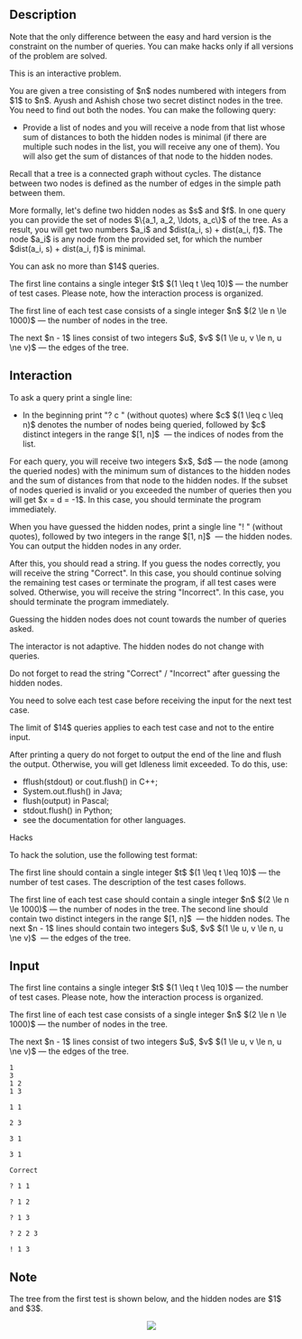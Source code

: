 ## Description

<div><p><span class="tex-font-style-bf">Note that the only difference between the easy and hard version is the constraint on the number of queries. You can make hacks only if all versions of the problem are solved.</span></p><p><span class="tex-font-style-bf">This is an interactive problem.</span></p><p>You are given a tree consisting of $n$ nodes numbered with integers from $1$ to $n$. Ayush and Ashish chose two secret distinct nodes in the tree. You need to find out both the nodes. You can make the following query: </p><ul> <li> Provide a list of nodes and you will receive a node from that list whose sum of distances to both the hidden nodes is minimal (if there are multiple such nodes in the list, you will receive any one of them). You will also get the sum of distances of that node to the hidden nodes. </li></ul><p>Recall that a tree is a connected graph without cycles. The distance between two nodes is defined as the number of edges in the simple path between them.</p><p>More formally, let's define two hidden nodes as $s$ and $f$. In one query you can provide the set of nodes $\{a_1, a_2, \ldots, a_c\}$ of the tree. As a result, you will get two numbers $a_i$ and $dist(a_i, s) + dist(a_i, f)$. The node $a_i$ is any node from the provided set, for which the number $dist(a_i, s) + dist(a_i, f)$ is minimal.</p><p><span class="tex-font-style-bf">You can ask no more than $14$ queries.</span></p></div><div class="input-specification"><p>The first line contains a single integer $t$ $(1 \leq t \leq 10)$&nbsp;— the number of test cases. <span class="tex-font-style-bf">Please note, how the interaction process is organized.</span></p><p>The first line of each test case consists of a single integer $n$ $(2 \le n \le 1000)$&nbsp;— the number of nodes in the tree.</p><p>The next $n - 1$ lines consist of two integers $u$, $v$ $(1 \le u, v \le n, u \ne v)$&nbsp;— the edges of the tree.</p></div><div><h2>Interaction</h2><p>To ask a query print a single line: </p><ul> <li> In the beginning print "<span class="tex-font-style-tt">? c</span> " (without quotes) where $c$ $(1 \leq c \leq n)$ denotes the number of nodes being queried, followed by $c$ <span class="tex-font-style-bf">distinct</span> integers in the range $[1, n]$ &nbsp;— the indices of nodes from the list. </li></ul><p>For each query, you will receive two integers $x$, $d$&nbsp;— the node (among the queried nodes) with the minimum sum of distances to the hidden nodes and the sum of distances from that node to the hidden nodes. If the subset of nodes queried is invalid or you exceeded the number of queries then you will get $x = d = -1$. In this case, you should terminate the program immediately.</p><p>When you have guessed the hidden nodes, print a single line "<span class="tex-font-style-tt">!</span> " (without quotes), followed by two integers in the range $[1, n]$ &nbsp;— the hidden nodes. You can output the hidden nodes in any order.</p><p><span class="tex-font-style-bf">After this, you should read a string.</span> If you guess the nodes correctly, you will receive the string "<span class="tex-font-style-tt">Correct</span>". In this case, you should continue solving the remaining test cases or terminate the program, if all test cases were solved. Otherwise, you will receive the string "<span class="tex-font-style-tt">Incorrect</span>". In this case, you should terminate the program immediately.</p><p>Guessing the hidden nodes does <span class="tex-font-style-bf">not</span> count towards the number of queries asked.</p><p><span class="tex-font-style-bf">The interactor is not adaptive.</span> The hidden nodes do not change with queries.</p><p><span class="tex-font-style-bf">Do not forget</span> to read the string "<span class="tex-font-style-tt">Correct</span>" / "<span class="tex-font-style-tt">Incorrect</span>" after guessing the hidden nodes.</p><p>You need to solve each test case before receiving the input for the next test case.</p><p><span class="tex-font-style-bf">The limit of $14$ queries applies to each test case and not to the entire input.</span></p><p>After printing a query do not forget to output the end of the line and flush the output. Otherwise, you will get <span class="tex-font-style-tt">Idleness limit exceeded</span>. To do this, use:</p><ul><li> <span class="tex-font-style-tt">fflush(stdout)</span> or <span class="tex-font-style-tt">cout.flush()</span> in C++;</li><li> <span class="tex-font-style-tt">System.out.flush()</span> in Java;</li><li> <span class="tex-font-style-tt">flush(output)</span> in Pascal;</li><li> <span class="tex-font-style-tt">stdout.flush()</span> in Python;</li><li> see the documentation for other languages.</li></ul><p><span class="tex-font-style-bf">Hacks</span></p><p>To hack the solution, use the following test format:</p><p>The first line should contain a single integer $t$ $(1 \leq t \leq 10)$&nbsp;— the number of test cases. The description of the test cases follows.</p><p>The first line of each test case should contain a single integer $n$ $(2 \le n \le 1000)$&nbsp;— the number of nodes in the tree. The second line should contain two distinct integers in the range $[1, n]$ &nbsp;— the hidden nodes. The next $n - 1$ lines should contain two integers $u$, $v$ $(1 \le u, v \le n, u \ne v)$ &nbsp;— the edges of the tree.</p></div>

## Input

<p>The first line contains a single integer $t$ $(1 \leq t \leq 10)$&nbsp;— the number of test cases. <span class="tex-font-style-bf">Please note, how the interaction process is organized.</span></p><p>The first line of each test case consists of a single integer $n$ $(2 \le n \le 1000)$&nbsp;— the number of nodes in the tree.</p><p>The next $n - 1$ lines consist of two integers $u$, $v$ $(1 \le u, v \le n, u \ne v)$&nbsp;— the edges of the tree.</p>





```input1
1
3
1 2
1 3

1 1

2 3

3 1

3 1

Correct
```




```output1
? 1 1

? 1 2

? 1 3

? 2 2 3

! 1 3
```



## Note

<p>The tree from the first test is shown below, and the hidden nodes are $1$ and $3$.</p><center><img class="tex-graphics" src="file://T3UFBVld.png" style="max-width: 100.0%;max-height: 100.0%;"></center>
